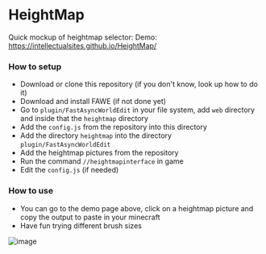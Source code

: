 # HeightMap
Quick mockup of heightmap selector:
Demo: https://intellectualsites.github.io/HeightMap/

### How to setup
- Download or clone this repository (if you don't know, look up how to do it)
- Download and install FAWE (if not done yet)
- Go to `plugin/FastAsyncWorldEdit` in your file system, add `web` directory and inside that the `heightmap` directory
- Add the `config.js` from the repository into this directory
- Add the directory `heightmap` into the directory `plugin/FastAsyncWorldEdit`
- Add the heightmap pictures from the repository
- Run the command `//heightmapinterface` in game
- Edit the `config.js` (if needed)

### How to use
- You can go to the demo page above, click on a heightmap picture and copy the output to paste in your minecraft
- Have fun trying different brush sizes

![image](https://i.imgur.com/WKwuBlO.jpg)

